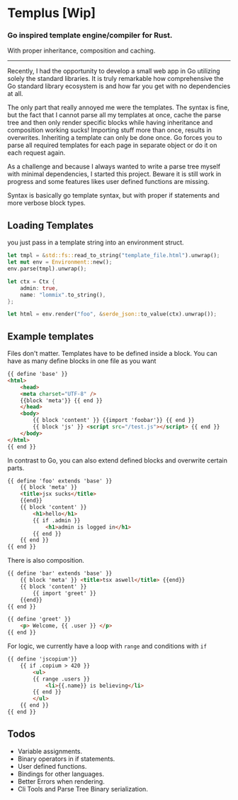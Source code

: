 # Templus [Wip]

### Go inspired template engine/compiler for Rust.

With proper inheritance, composition and caching.

---

Recently, I had the opportunity to develop a small web app in Go utilizing solely the standard libraries.
It is truly remarkable how comprehensive the Go standard library ecosystem is and how far you get with no dependencies at all.

The only part that really annoyed me were the templates. The syntax is fine, but the fact that I cannot parse all my templates at once,
cache the parse tree and then only render specific blocks while having inheritance and composition working sucks!
Importing stuff more than once, results in overwrites. Inheriting a template can only be done once.
Go forces you to parse all required templates for each page in separate object or do it on each request again.

As a challenge and because I always wanted to write a parse tree myself with minimal dependencies, I started this project.
Beware it is still work in progress and some features likes user defined functions are missing.

Syntax is basically go template syntax, but with proper if statements and more verbose block types.


## Loading Templates
you just pass in a template string into an environment struct.
```rust
let tmpl = &std::fs::read_to_string("template_file.html").unwrap();
let mut env = Environment::new();
env.parse(tmpl).unwrap();

let ctx = Ctx {
    admin: true,
    name: "lommix".to_string(),
};

let html = env.render("foo", &serde_json::to_value(ctx).unwrap());
```

## Example templates

Files don't matter. Templates have to be defined inside a block.
You can have as many define blocks in one file as you want

```html
{{ define 'base' }}
<html>
    <head>
    <meta charset="UTF-8" />
    {{block 'meta'}} {{ end }}
    </head>
    <body>
        {{ block 'content' }} {{import 'foobar'}} {{ end }}
        {{ block 'js' }} <script src="/test.js"></script> {{ end }}
    </body>
</html>
{{ end }}
```

In contrast to Go, you can also extend defined blocks and overwrite certain parts.

```html
{{ define 'foo' extends 'base' }}
    {{ block 'meta' }}
    <title>jsx sucks</title>
    {{end}}
    {{ block 'content' }}
        <h1>hello</h1>
        {{ if .admin }}
            <h1>admin is logged in</h1>
        {{ end }}
    {{ end }}
{{ end }}
```

There is also composition.

```html
{{ define 'bar' extends 'base' }}
    {{ block 'meta' }} <title>tsx aswell</title> {{end}}
    {{ block 'content' }}
        {{ import 'greet' }}
    {{end}}
{{ end }}

{{ define 'greet' }}
    <p> Welcome, {{ .user }} </p>
{{ end }}
```

For logic, we currently have a loop with `range` and conditions with `if`

```html
{{ define 'jscopium'}}
    {{ if .copium > 420 }}
        <ul>
        {{ range .users }}
            <li>{{.name}} is believing</li>
        {{ end }}
        </ul>
    {{ end }}
{{ end }}
```

## Todos

- Variable assignments.
- Binary operators in if statements.
- User defined functions.
- Bindings for other languages.
- Better Errors when rendering.
- Cli Tools and Parse Tree Binary serialization.
